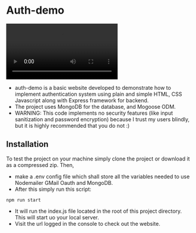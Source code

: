 # Auth-demo
![Demonstration](/%5Bdemo%5Dauth-demo.webm)

- auth-demo is a basic website developed to demonstrate how to implement authentication system using plain and simple HTML, CSS Javascript along with Express framework for backend.
- The project uses MongoDB for the database, and Mogoose ODM.
- WARNING: This code implements no security features (like input sanitization and password encryption) because I trust my users blindly, but it is highly recommended that you do not :)

## Installation
To test the project on your machine simply clone the project or download it as a compressed zip. Then,
- make a .env config file which shall store all the variables needed to use Nodemailer GMail Oauth and MongoDB.
- After this simply run this script:
```
npm run start
```
- It will run the index.js file located in the root of this project directory. This will start uo your local server.
- Visit the url logged in the console to check out the website.
